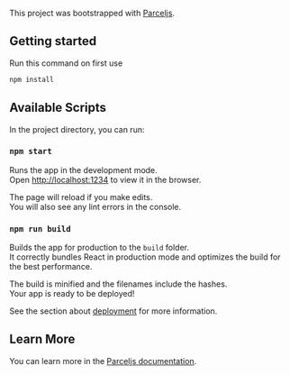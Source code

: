 This project was bootstrapped with [Parceljs](https://parceljs.org/).

## Getting started

Run this command on first use
```bash
npm install
```

## Available Scripts

In the project directory, you can run:

### `npm start`

Runs the app in the development mode.<br />
Open [http://localhost:1234](http://localhost:1234) to view it in the browser.

The page will reload if you make edits.<br />
You will also see any lint errors in the console.

### `npm run build`

Builds the app for production to the `build` folder.<br />
It correctly bundles React in production mode and optimizes the build for the best performance.

The build is minified and the filenames include the hashes.<br />
Your app is ready to be deployed!

See the section about [deployment](https://parceljs.org/production.html) for more information.


## Learn More

You can learn more in the [Parceljs documentation](https://parceljs.org/getting_started.html).